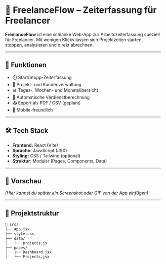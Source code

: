# 💼 FreelanceFlow – Zeiterfassung für Freelancer

**FreelanceFlow** ist eine schlanke Web-App zur Arbeitszeiterfassung speziell für Freelancer. Mit wenigen Klicks lassen sich Projektzeiten starten, stoppen, analysieren und direkt abrechnen.

---

## 🚀 Funktionen

- ⏱️ Start/Stopp-Zeiterfassung
- 📁 Projekt- und Kundenverwaltung
- 📊 Tages-, Wochen- und Monatsübersicht
- 🧾 Automatische Verdienstberechnung
- 📤 Export als PDF / CSV (geplant)
- 📱 Mobile-freundlich

---

## 🛠️ Tech Stack

- **Frontend:** React (Vite)
- **Sprache:** JavaScript (JSX)
- **Styling:** CSS / Tailwind (optional)
- **Struktur:** Modular (Pages, Components, Data)

---

## 📸 Vorschau

*(Hier kannst du später ein Screenshot oder GIF von der App einfügen)*

---

## 📂 Projektstruktur

```bash
📁 src/
├── App.jsx
├── style.css
├── data/
│   └── projects.js
├── pages/
│   ├── Dashboard.jsx
│   └── Projects.jsx
